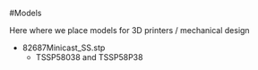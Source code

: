 #Models

Here where we place models for 3D printers / mechanical design


- 82687Minicast_SS.stp
	- TSSP58038 and TSSP58P38
